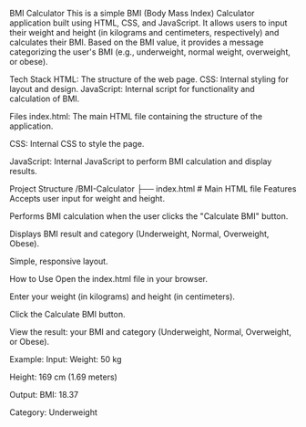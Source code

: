 BMI Calculator
This is a simple BMI (Body Mass Index) Calculator application built using HTML, CSS, and JavaScript. It allows users to input their weight and height (in kilograms and centimeters, respectively) and calculates their BMI. Based on the BMI value, it provides a message categorizing the user's BMI (e.g., underweight, normal weight, overweight, or obese).

Tech Stack
HTML: The structure of the web page.
CSS: Internal styling for layout and design.
JavaScript: Internal script for functionality and calculation of BMI.

Files
index.html: The main HTML file containing the structure of the application.

CSS: Internal CSS to style the page.

JavaScript: Internal JavaScript to perform BMI calculation and display results.

Project Structure
/BMI-Calculator
  ├── index.html    # Main HTML file
Features
Accepts user input for weight and height.

Performs BMI calculation when the user clicks the "Calculate BMI" button.

Displays BMI result and category (Underweight, Normal, Overweight, Obese).

Simple, responsive layout.

How to Use
Open the index.html file in your browser.

Enter your weight (in kilograms) and height (in centimeters).

Click the Calculate BMI button.

View the result: your BMI and category (Underweight, Normal, Overweight, or Obese).

Example:
Input:
Weight: 50 kg

Height: 169 cm (1.69 meters)

Output:
BMI: 18.37

Category: Underweight
